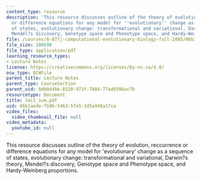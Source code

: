 ```yaml
---
content_type: resource
description: 'This resource discusses outline of the theory of evolution, reccurrence
  or difference equations for any model for ''evolutionary'' change as a sequence
  of states, evolutionary change: transformational and variational, Darwin?s theory,
  Mendel?s discovery, Genotype space and Phenotype space, and Hardy-Weinberg proportions.'
file: /courses/6-877j-computational-evolutionary-biology-fall-2005/06b1aedefb96546357e53d5a948a17ca_lec1_sum.pdf
file_size: 200698
file_type: application/pdf
learning_resource_types:
- Lecture Notes
license: https://creativecommons.org/licenses/by-nc-sa/4.0/
ocw_type: OCWFile
parent_title: Lecture Notes
parent_type: CourseSection
parent_uid: 8db0d4bb-8320-973f-7884-77ad939bac7b
resourcetype: Document
title: lec1_sum.pdf
uid: 06b1aede-fb96-5463-57e5-3d5a948a17ca
video_files:
  video_thumbnail_file: null
video_metadata:
  youtube_id: null
---
```

This resource discusses outline of the theory of evolution, reccurrence or difference equations for any model for 'evolutionary' change as a sequence of states, evolutionary change: transformational and variational, Darwin?s theory, Mendel?s discovery, Genotype space and Phenotype space, and Hardy-Weinberg proportions.
